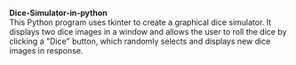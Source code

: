<b>Dice-Simulator-in-python</b>
<br>
This Python program uses tkinter to create a graphical dice simulator.
It displays two dice images in a window and allows the user to roll the dice by clicking a "Dice" button,
which randomly selects and displays new dice images in response.
